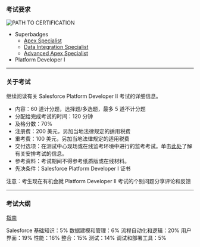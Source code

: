 ### 考试要求

![PATH TO CERTIFICATION](https://developer.salesforce.com/resources2/certification-site/images/PdevII.jpeg)

- Superbadges
  - [Apex Specialist](https://trailhead.salesforce.com/en/content/learn/superbadges/superbadge_apex) 
  - [Data Integration Specialist](https://trailhead.salesforce.com/en/content/learn/superbadges/superbadge_integration)
  - [Advanced Apex Specialist](https://trailhead.salesforce.com/en/content/learn/superbadges/superbadge_aap)
- Platform Developer I

---

### 关于考试   

继续阅读有关 Salesforce Platform Developer II 考试的详细信息。

- 内容：60 道计分题，选择题/多选题，最多 5 道不计分题
- 分配给完成考试的时间：120 分钟
- 及格分数：70%
- 注册费：200 美元，另加当地法律规定的适用税费
- 重考费：100 美元，另加当地法律规定的适用税费
- 交付选项：在测试中心现场或在线监考环境中进行的监考考试。单击[此处](https://trailhead.salesforce.com/help?article=Scheduling-an-Exam)了解有关安排考试的信息。
- 参考资料：考试期间不得参考纸质版或在线材料。
- 先决条件：Salesforce Platform Developer I 证书

注意：考生现在有机会就 Platform Developer II 考试的个别问题分享评论和反馈

---

### 考试大纲

[指南](https://trailhead.salesforce.com/ja/help?article=Salesforce-Certified-Platform-Developer-II-Exam-Guide)

Salesforce 基础知识：5%
数据建模和管理：6%
流程自动化和逻辑：20%
用户界面：19%
性能：16%
整合：15%
测试：14%
调试和部署工具：5%

